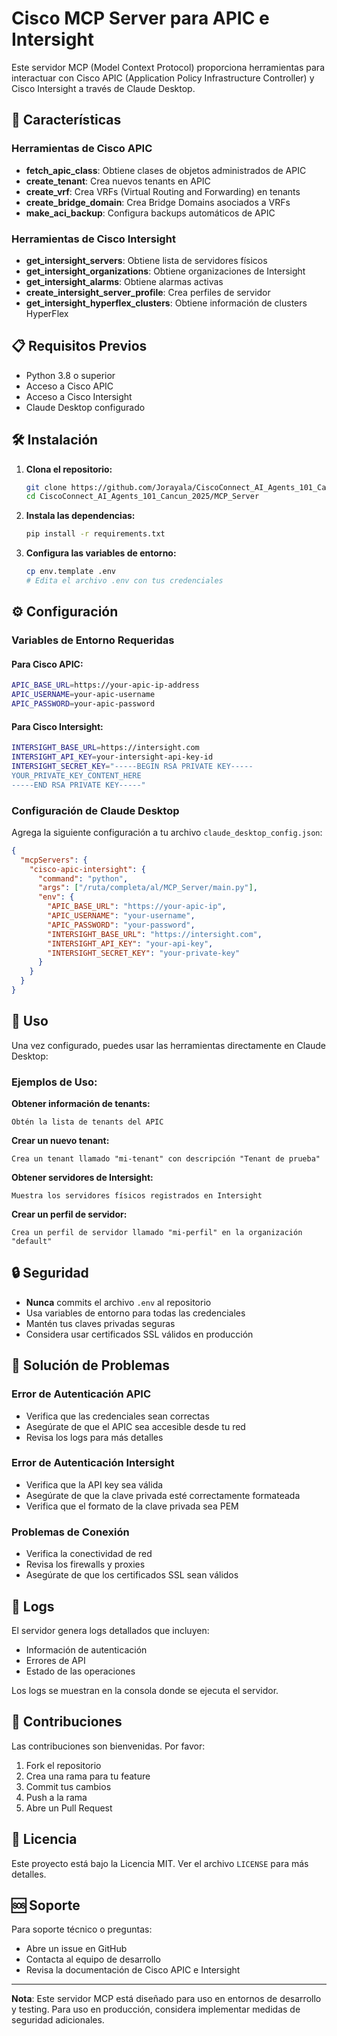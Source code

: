 # Cisco MCP Server para APIC e Intersight

Este servidor MCP (Model Context Protocol) proporciona herramientas para interactuar con Cisco APIC (Application Policy Infrastructure Controller) y Cisco Intersight a través de Claude Desktop.

## 🚀 Características

### Herramientas de Cisco APIC
- **fetch_apic_class**: Obtiene clases de objetos administrados de APIC
- **create_tenant**: Crea nuevos tenants en APIC
- **create_vrf**: Crea VRFs (Virtual Routing and Forwarding) en tenants
- **create_bridge_domain**: Crea Bridge Domains asociados a VRFs
- **make_aci_backup**: Configura backups automáticos de APIC

### Herramientas de Cisco Intersight
- **get_intersight_servers**: Obtiene lista de servidores físicos
- **get_intersight_organizations**: Obtiene organizaciones de Intersight
- **get_intersight_alarms**: Obtiene alarmas activas
- **create_intersight_server_profile**: Crea perfiles de servidor
- **get_intersight_hyperflex_clusters**: Obtiene información de clusters HyperFlex

## 📋 Requisitos Previos

- Python 3.8 o superior
- Acceso a Cisco APIC
- Acceso a Cisco Intersight
- Claude Desktop configurado

## 🛠️ Instalación

1. **Clona el repositorio:**
   ```bash
   git clone https://github.com/Jorayala/CiscoConnect_AI_Agents_101_Cancun_2025.git
   cd CiscoConnect_AI_Agents_101_Cancun_2025/MCP_Server
   ```

2. **Instala las dependencias:**
   ```bash
   pip install -r requirements.txt
   ```

3. **Configura las variables de entorno:**
   ```bash
   cp env.template .env
   # Edita el archivo .env con tus credenciales
   ```

## ⚙️ Configuración

### Variables de Entorno Requeridas

#### Para Cisco APIC:
```bash
APIC_BASE_URL=https://your-apic-ip-address
APIC_USERNAME=your-apic-username
APIC_PASSWORD=your-apic-password
```

#### Para Cisco Intersight:
```bash
INTERSIGHT_BASE_URL=https://intersight.com
INTERSIGHT_API_KEY=your-intersight-api-key-id
INTERSIGHT_SECRET_KEY="-----BEGIN RSA PRIVATE KEY-----
YOUR_PRIVATE_KEY_CONTENT_HERE
-----END RSA PRIVATE KEY-----"
```

### Configuración de Claude Desktop

Agrega la siguiente configuración a tu archivo `claude_desktop_config.json`:

```json
{
  "mcpServers": {
    "cisco-apic-intersight": {
      "command": "python",
      "args": ["/ruta/completa/al/MCP_Server/main.py"],
      "env": {
        "APIC_BASE_URL": "https://your-apic-ip",
        "APIC_USERNAME": "your-username",
        "APIC_PASSWORD": "your-password",
        "INTERSIGHT_BASE_URL": "https://intersight.com",
        "INTERSIGHT_API_KEY": "your-api-key",
        "INTERSIGHT_SECRET_KEY": "your-private-key"
      }
    }
  }
}
```

## 🚀 Uso

Una vez configurado, puedes usar las herramientas directamente en Claude Desktop:

### Ejemplos de Uso:

**Obtener información de tenants:**
```
Obtén la lista de tenants del APIC
```

**Crear un nuevo tenant:**
```
Crea un tenant llamado "mi-tenant" con descripción "Tenant de prueba"
```

**Obtener servidores de Intersight:**
```
Muestra los servidores físicos registrados en Intersight
```

**Crear un perfil de servidor:**
```
Crea un perfil de servidor llamado "mi-perfil" en la organización "default"
```

## 🔒 Seguridad

- **Nunca** commits el archivo `.env` al repositorio
- Usa variables de entorno para todas las credenciales
- Mantén tus claves privadas seguras
- Considera usar certificados SSL válidos en producción

## 🐛 Solución de Problemas

### Error de Autenticación APIC
- Verifica que las credenciales sean correctas
- Asegúrate de que el APIC sea accesible desde tu red
- Revisa los logs para más detalles

### Error de Autenticación Intersight
- Verifica que la API key sea válida
- Asegúrate de que la clave privada esté correctamente formateada
- Verifica que el formato de la clave privada sea PEM

### Problemas de Conexión
- Verifica la conectividad de red
- Revisa los firewalls y proxies
- Asegúrate de que los certificados SSL sean válidos

## 📝 Logs

El servidor genera logs detallados que incluyen:
- Información de autenticación
- Errores de API
- Estado de las operaciones

Los logs se muestran en la consola donde se ejecuta el servidor.

## 🤝 Contribuciones

Las contribuciones son bienvenidas. Por favor:
1. Fork el repositorio
2. Crea una rama para tu feature
3. Commit tus cambios
4. Push a la rama
5. Abre un Pull Request

## 📄 Licencia

Este proyecto está bajo la Licencia MIT. Ver el archivo `LICENSE` para más detalles.

## 🆘 Soporte

Para soporte técnico o preguntas:
- Abre un issue en GitHub
- Contacta al equipo de desarrollo
- Revisa la documentación de Cisco APIC e Intersight

---

**Nota**: Este servidor MCP está diseñado para uso en entornos de desarrollo y testing. Para uso en producción, considera implementar medidas de seguridad adicionales.
